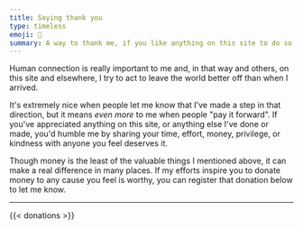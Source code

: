 ```yaml
---
title: Saying thank you
type: timeless
emoji: 💞
summary: A way to thank me, if you like anything on this site to do so.
---
```


Human connection is really important to me and, in that way and others, on this site and elsewhere, I try to act to leave the world better off than when I arrived.

It's extremely nice when people let me know that I've made a step in that direction, but it means _even more_ to me when people "pay it forward". If you've appreciated anything on this site, or anything else I've done or made, you'd humble me by sharing your time, effort, money, privilege, or kindness with anyone you feel deserves it.

Though money is the least of the valuable things I mentioned above, it can make a real difference in many places. If my efforts inspire you to donate money to any cause you feel is worthy, you can register that donation below to let me know.

---

{{< donations >}}
